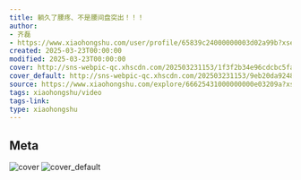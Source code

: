 ```yaml
---
title: 躺久了腰疼、不是腰间盘突出！！！
author:
- 齐磊
- https://www.xiaohongshu.com/user/profile/65839c24000000003d02a99b?xsec_token=undefined
created: 2025-03-23T00:00:00
modified: 2025-03-23T00:00:00
cover: http://sns-webpic-qc.xhscdn.com/202503231153/1f3f2b34e96cdcbc5fa474d5be57344b/spectrum/1040g34o313nn0m49i60g5pc3jgifdacrfnn2ts0!nc_n_webp_prv_1
cover_default: http://sns-webpic-qc.xhscdn.com/202503231153/9eb20da92485c9c18668bcc26aec7828/spectrum/1040g34o313nn0m49i60g5pc3jgifdacrfnn2ts0!nc_n_webp_mw_1
source: https://www.xiaohongshu.com/explore/66625431000000000e03209a?xsec_token=ABDRmUFNTtY4zG11c8ooBJsduLcQGfj9Z-8urfZjYJUJI=
tags: xiaohongshu/video
tags-link:
type: xiaohongshu
---
```


## Meta

![cover](http://sns-webpic-qc.xhscdn.com/202503231153/1f3f2b34e96cdcbc5fa474d5be57344b/spectrum/1040g34o313nn0m49i60g5pc3jgifdacrfnn2ts0!nc_n_webp_prv_1)
![cover_default](http://sns-webpic-qc.xhscdn.com/202503231153/9eb20da92485c9c18668bcc26aec7828/spectrum/1040g34o313nn0m49i60g5pc3jgifdacrfnn2ts0!nc_n_webp_mw_1)

